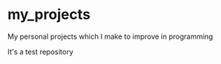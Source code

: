# my_projects
My personal projects which I make to improve in programming

It's a test repository



